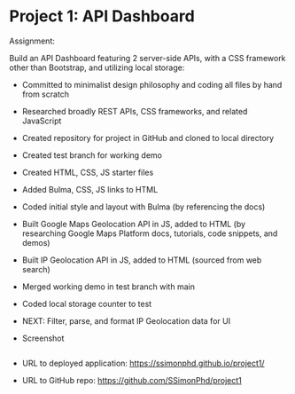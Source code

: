 # Project 1: API Dashboard

Assignment:

Build an API Dashboard featuring 2 server-side APIs, with a CSS framework other than Bootstrap, and utilizing local storage:

-  Committed to minimalist design philosophy and coding all files by hand from scratch 
-  Researched broadly REST APIs, CSS frameworks, and related JavaScript 
-  Created repository for project in GitHub and cloned to local directory
-  Created test branch for working demo
-  Created HTML, CSS, JS starter files
-  Added Bulma, CSS, JS links to HTML
-  Coded initial style and layout with Bulma (by referencing the docs)
-  Built Google Maps Geolocation API in JS, added to HTML (by researching Google Maps Platform docs, tutorials, code snippets, and demos)
-  Built IP Geolocation API in JS, added to HTML (sourced from web search)
-  Merged working demo in test branch with main
-  Coded local storage counter to test
-  NEXT: Filter, parse, and format IP Geolocation data for UI

- Screenshot

![]()

- URL to deployed application:
https://ssimonphd.github.io/project1/

- URL to GitHub repo:
https://github.com/SSimonPhd/project1